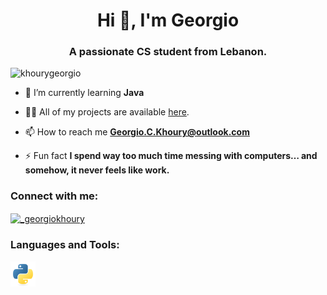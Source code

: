 <h1 align="center">Hi 👋, I'm Georgio</h1>
<h3 align="center">A passionate CS student from Lebanon.</h3>

<p align="left"> <img src="https://komarev.com/ghpvc/?username=khourygeorgio&label=Profile%20views&color=0e75b6&style=flat" alt="khourygeorgio" /> </p>

- 🌱 I’m currently learning **Java**

- 👨‍💻 All of my projects are available [here](https://github.com/KhouryGeorgio?tab=repositories).

- 📫 How to reach me **Georgio.C.Khoury@outlook.com**

- ⚡ Fun fact **I spend way too much time messing with computers… and somehow, it never feels like work.**

<h3 align="left">Connect with me:</h3>
<p align="left">
<a href="https://instagram.com/_georgiokhoury" target="blank"><img align="center" src="https://raw.githubusercontent.com/rahuldkjain/github-profile-readme-generator/master/src/images/icons/Social/instagram.svg" alt="_georgiokhoury" height="30" width="40" /></a>
</p>

<h3 align="left">Languages and Tools:</h3>
<p align="left"> <a href="https://www.python.org" target="_blank" rel="noreferrer"> <img src="https://raw.githubusercontent.com/devicons/devicon/master/icons/python/python-original.svg" alt="python" width="40" height="40"/> </a> </p>
